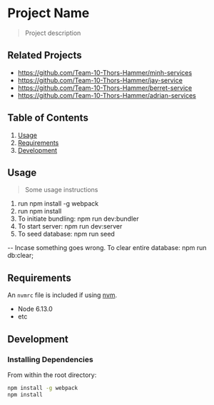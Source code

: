 # Project Name

> Project description

## Related Projects

  - https://github.com/Team-10-Thors-Hammer/minh-services
  - https://github.com/Team-10-Thors-Hammer/jay-service
  - https://github.com/Team-10-Thors-Hammer/berret-service
  - https://github.com/Team-10-Thors-Hammer/adrian-services

## Table of Contents

1. [Usage](#Usage)
1. [Requirements](#requirements)
1. [Development](#development)

## Usage

> Some usage instructions

1. run npm install -g webpack
2. run npm install
3. To initiate bundling: npm run dev:bundler
4. To start server: npm run dev:server
5. To seed database: npm run seed

-- Incase something goes wrong. To clear entire database: npm run db:clear;


## Requirements

An `nvmrc` file is included if using [nvm](https://github.com/creationix/nvm).

- Node 6.13.0
- etc

## Development

### Installing Dependencies

From within the root directory:

```sh
npm install -g webpack
npm install
```


